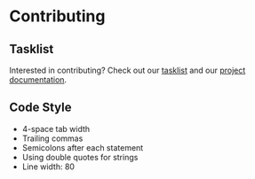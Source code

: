 # Contributing

## Tasklist
Interested in contributing? Check out our [tasklist](https://github.com/users/nathanlim1/projects/2) and our [project documentation](https://github.com/nathanlim1/WrappedOnDemand/tree/main/documentation).

## Code Style
- 4-space tab width
- Trailing commas
- Semicolons after each statement
- Using double quotes for strings
- Line width: 80


